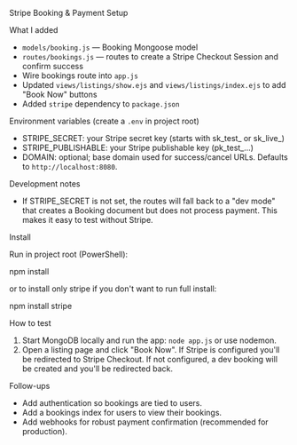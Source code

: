 Stripe Booking & Payment Setup

What I added

- `models/booking.js` — Booking Mongoose model
- `routes/bookings.js` — routes to create a Stripe Checkout Session and confirm success
- Wire bookings route into `app.js`
- Updated `views/listings/show.ejs` and `views/listings/index.ejs` to add "Book Now" buttons
- Added `stripe` dependency to `package.json`

Environment variables (create a `.env` in project root)

- STRIPE_SECRET: your Stripe secret key (starts with sk_test_ or sk_live_)
- STRIPE_PUBLISHABLE: your Stripe publishable key (pk_test_...)
- DOMAIN: optional; base domain used for success/cancel URLs. Defaults to `http://localhost:8080`.

Development notes

- If STRIPE_SECRET is not set, the routes will fall back to a "dev mode" that creates a Booking document but does not process payment. This makes it easy to test without Stripe.

Install

Run in project root (PowerShell):

npm install

or to install only stripe if you don't want to run full install:

npm install stripe

How to test

1. Start MongoDB locally and run the app: `node app.js` or use nodemon.
2. Open a listing page and click "Book Now". If Stripe is configured you'll be redirected to Stripe Checkout. If not configured, a dev booking will be created and you'll be redirected back.

Follow-ups

- Add authentication so bookings are tied to users.
- Add a bookings index for users to view their bookings.
- Add webhooks for robust payment confirmation (recommended for production).
